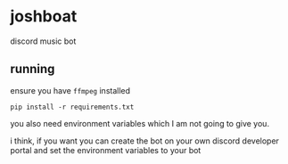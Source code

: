 # joshboat
discord music bot
## running
ensure you have `ffmpeg` installed

`pip install -r requirements.txt`

you also need environment variables which I am not going to give you.

i think, if you want you can create the bot on your own discord developer portal and set the environment variables to your bot
